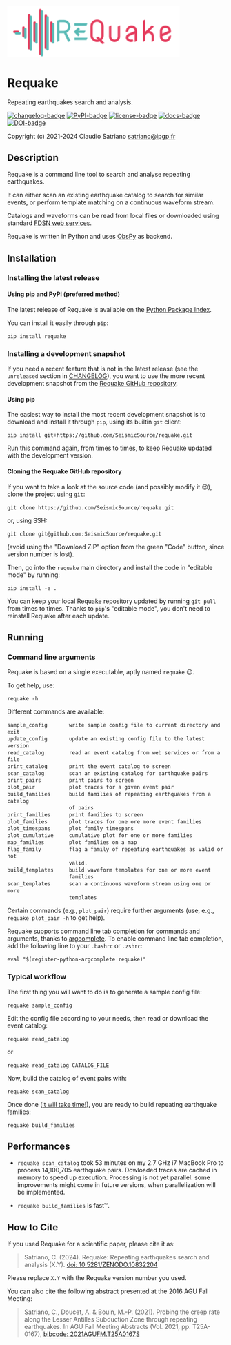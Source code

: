 <img src="imgs/Requake_logo.svg" width="400">

# Requake

Repeating earthquakes search and analysis.

[![changelog-badge]][changelog-link]
[![PyPI-badge]][PyPI-link]
[![license-badge]][license-link]
[![docs-badge]][docs-link]
[![DOI-badge]][DOI-link]

Copyright (c) 2021-2024 Claudio Satriano <satriano@ipgp.fr>

## Description

Requake is a command line tool to search and analyse repeating earthquakes.

It can either scan an existing earthquake catalog to search for similar events,
or perform template matching on a continuous waveform stream.

Catalogs and waveforms can be read from local files or downloaded using
standard [FDSN web services](https://www.fdsn.org/webservices/).

Requake is written in Python and uses [ObsPy](https://obspy.org) as backend.

## Installation

### Installing the latest release

#### Using pip and PyPI (preferred method)

The latest release of Requake is available on the
[Python Package Index](https://pypi.org/project/requake/).

You can install it easily through `pip`:

    pip install requake

### Installing a development snapshot

If you need a recent feature that is not in the latest release (see the
`unreleased` section in [CHANGELOG](CHANGELOG.md)), you want to use the more
recent development snapshot from the
[Requake GitHub repository](https://github.com/SeismicSource/requake).

#### Using pip

The easiest way to install the most recent development snapshot is to download
and install it through `pip`, using its builtin `git` client:

    pip install git+https://github.com/SeismicSource/requake.git

Run this command again, from times to times, to keep Requake updated with
the development version.

#### Cloning the Requake GitHub repository

If you want to take a look at the source code (and possibly modify it 😉),
clone the project using `git`:

    git clone https://github.com/SeismicSource/requake.git

or, using SSH:

    git clone git@github.com:SeismicSource/requake.git

(avoid using the "Download ZIP" option from the green "Code" button, since
version number is lost).

Then, go into the `requake` main directory and install the code in "editable
mode" by running:

    pip install -e .

You can keep your local Requake repository updated by running `git pull`
from times to times. Thanks to `pip`'s "editable mode", you don't need to
reinstall Requake after each update.

## Running

### Command line arguments

Requake is based on a single executable, aptly named `requake` 😉.

To get help, use:

    requake -h

Different commands are available:

    sample_config       write sample config file to current directory and exit
    update_config       update an existing config file to the latest version
    read_catalog        read an event catalog from web services or from a file
    print_catalog       print the event catalog to screen
    scan_catalog        scan an existing catalog for earthquake pairs
    print_pairs         print pairs to screen
    plot_pair           plot traces for a given event pair
    build_families      build families of repeating earthquakes from a catalog
                        of pairs
    print_families      print families to screen
    plot_families       plot traces for one ore more event families
    plot_timespans      plot family timespans
    plot_cumulative     cumulative plot for one or more families
    map_families        plot families on a map
    flag_family         flag a family of repeating earthquakes as valid or not
                        valid.
    build_templates     build waveform templates for one or more event
                        families
    scan_templates      scan a continuous waveform stream using one or more
                        templates

Certain commands (e.g., `plot_pair`) require further arguments (use, e.g.,
`requake plot_pair -h` to get help).

Requake supports command line tab completion for commands and arguments, thanks
to [argcomplete](https://kislyuk.github.io/argcomplete/).
To enable command line tab completion, add the following line to your `.bashrc`
or `.zshrc`:

    eval "$(register-python-argcomplete requake)"

### Typical workflow

The first thing you will want to do is to generate a sample config file:

    requake sample_config

Edit the config file according to your needs, then read or download the event
catalog:

    requake read_catalog

or

    requake read_catalog CATALOG_FILE

Now, build the catalog of event pairs with:

    requake scan_catalog

Once done ([it will take time!](#performances)), you are ready to build
repeating earthquake families:

    requake build_families

## Performances

- `requake scan_catalog` took 53 minutes on my 2.7 GHz i7 MacBook Pro to
process 14,100,705 earthquake pairs.
Dowloaded traces are cached in memory to speed up execution. Processing is not
yet parallel: some improvements might come in future versions, when
parallelization will be implemented.

- `requake build_families` is fast™.

## How to Cite

If you used Requake for a scientific paper, please cite it as:

> Satriano, C. (2024). Requake: Repeating earthquakes search and analysis (X.Y).
> [doi: 10.5281/ZENODO.10832204]

Please replace `X.Y` with the Requake version number you used.

You can also cite the following abstract presented at the
2016 AGU Fall Meeting:

> Satriano, C., Doucet, A. & Bouin, M.-P. (2021).
> Probing the creep rate along the Lesser Antilles Subduction Zone through repeating earthquakes.
> In AGU Fall Meeting Abstracts
> (Vol. 2021, pp. T25A-0167), [bibcode: 2021AGUFM.T25A0167S]

<!-- Badges and project links -->
[PyPI-badge]: http://img.shields.io/pypi/v/requake.svg
[PyPI-link]: https://pypi.python.org/pypi/requake
[license-badge]: https://img.shields.io/badge/license-GPLv3-green
[license-link]: https://www.gnu.org/licenses/gpl-3.0.html
[docs-badge]: https://readthedocs.org/projects/requake/badge/?version=latest
[docs-link]: https://requake.readthedocs.io/en/latest/?badge=latest
[changelog-badge]: https://img.shields.io/badge/Changelog-136CB6.svg
[changelog-link]: https://github.com/SeismicSource/requake/blob/main/CHANGELOG.md
[DOI-badge]: https://zenodo.org/badge/DOI/10.5281/zenodo.10832204.svg
[DOI-link]: https://doi.org/10.5281/zenodo.10832204

<!-- References -->
[doi: 10.5281/ZENODO.10832204]: https://doi.org/10.5281/ZENODO.10832204
[bibcode: 2021AGUFM.T25A0167S]: https://ui.adsabs.harvard.edu/abs/2021AGUFM.T25A0167S